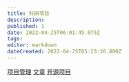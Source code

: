 ```yaml
---
title: 科研项目
description: 
published: 1
date: 2022-04-25T06:01:45.075Z
tags: 
editor: markdown
dateCreated: 2022-04-25T05:23:26.800Z
---
```


[项目管理](/zh/科研/科研项目/OKRs)
[文章](/zh/科研/科研项目/papers)
[开源项目](/zh/科研/科研项目/开源代码)